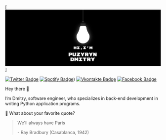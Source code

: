 [![Puzyryn's GitHub Banner](GitHubHeader.png)]


[![Twitter Badge](https://img.shields.io/badge/Twitter-Profile-informational?style=flat&logo=twitter&logoColor=white&color=1CA2F1)](https://twitter.com/Puzyryn)
[![Spotify Badge](https://img.shields.io/badge/Spotify-Profile-informational?style=flat&logo=Spotify&logoColor=white&color=0D76A8)](https://open.spotify.com/user/31n6csmkjqi5pxvpzhgy4rp3pl2y))
[![Vkontakte Badge](https://img.shields.io/badge/Vkontakte-Profile-informational?style=flat&logo=Vk&logoColor=white&color=1CA2F1)](https://vk.com/puzxc)
[![Facebook Badge](https://img.shields.io/badge/Facebook-Profile-informational?style=flat&logo=Facebook&logoColor=white&color=1CA2F1)](https://www.facebook.com/profile.php?id=100081814886050)


Hey there 👋

I’m Dmitry, software engineer,  who specializes in back-end development in writing Python application programs.

📣 What about your favorite quote?

> We'll always have Paris
>
> <p>- Ray Bradbury (Casablanca, 1942) </p>



<br>
